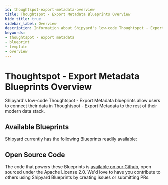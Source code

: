 ```yaml
---
id: thoughtspot-export-metadata-overview
title: Thoughtspot - Export Metadata Blueprints Overview
hide_title: true
sidebar_label: Overview
description: Information about Shipyard's low-code Thoughtspot - Export Metadata templates.
keywords:
- thoughtspot - export metadata
- blueprint
- template
- overview
---
```


# Thoughtspot - Export Metadata Blueprints Overview

Shipyard's low-code Thoughtspot - Export Metadata blueprints allow users to connect their data in Thoughtspot - Export Metadata to the rest of their modern data stack.

## Available Blueprints
Shipyard currently has the following Blueprints readily available: 

## Open Source Code
The code that powers these Blueprints is [available on our Github](None), open sourced under the Apache License 2.0. We'd love to have you contribute to others using Shipyard Blueprints by creating issues or submitting PRs.
